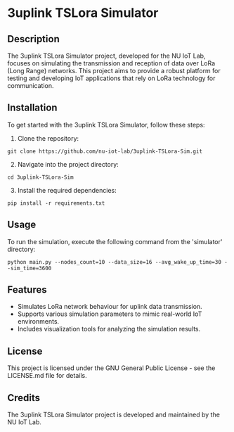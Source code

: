 # 3uplink TSLora Simulator

## Description

The 3uplink TSLora Simulator project, developed for the NU IoT Lab, focuses on simulating the transmission and reception of data over LoRa (Long Range) networks. This project aims to provide a robust platform for testing and developing IoT applications that rely on LoRa technology for communication.

## Installation

To get started with the 3uplink TSLora Simulator, follow these steps:

1. Clone the repository:

```
git clone https://github.com/nu-iot-lab/3uplink-TSLora-Sim.git
```

2. Navigate into the project directory:

```
cd 3uplink-TSLora-Sim
```

3. Install the required dependencies:

```
pip install -r requirements.txt
```

## Usage

To run the simulation, execute the following command from the 'simulator' directory:

```
python main.py --nodes_count=10 --data_size=16 --avg_wake_up_time=30 --sim_time=3600
```

## Features

-   Simulates LoRa network behaviour for uplink data transmission.
-   Supports various simulation parameters to mimic real-world IoT environments.
-   Includes visualization tools for analyzing the simulation results.

## License

This project is licensed under the GNU General Public License - see the LICENSE.md file for details.

## Credits

The 3uplink TSLora Simulator project is developed and maintained by the NU IoT Lab.

